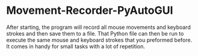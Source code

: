 # Movement-Recorder-PyAutoGUI
After starting, the program will record all mouse movements and keyboard strokes and then save them to a file. That Python file can then be run to execute the same mouse and keyboard strokes that you preformed before. It comes in handy for small tasks with a lot of repetition.

